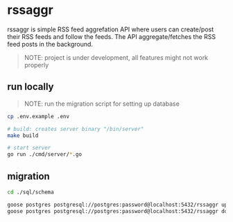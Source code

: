 # rssaggr

rssaggr is simple RSS feed aggrefation API where users can create/post their RSS feeds and follow the feeds.
The API aggregate/fetches the RSS feed posts in the background.

> NOTE: project is under development, all features might not work properly

## run locally

> NOTE: run the migration script for setting up database

```bash
cp .env.example .env

# build: creates server binary "/bin/server"
make build

# start server
go run ./cmd/server/*.go
```

## migration

```bash
cd ./sql/schema

goose postgres postgresql://postgres:password@localhost:5432/rssaggr up
goose postgres postgresql://postgres:password@localhost:5432/rssaggr down
```
